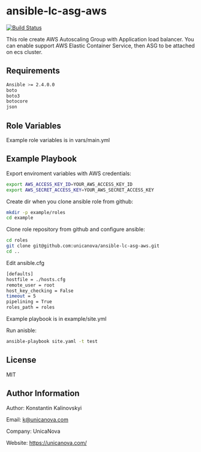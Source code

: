 ansible-lc-asg-aws
=========

[![Build Status](https://travis-ci.org/zedit/ansible-aws-lc-asg.svg?branch=dev)](https://travis-ci.org/zedit/ansible-aws-lc-asg) 

This role create AWS Autoscaling Group with Application load balancer.
You can enable support AWS Elastic Container Service, then ASG to be attached on ecs cluster.

Requirements
------------

```sh
Ansible >= 2.4.0.0
boto
boto3
botocore
json
```


Role Variables
--------------
Example role variables is in vars/main.yml

Example Playbook
----------------

Export enviroment variables with AWS credentials:
```sh
export AWS_ACCESS_KEY_ID=YOUR_AWS_ACCESS_KEY_ID
export AWS_SECRET_ACCESS_KEY=YOUR_AWS_SECRET_ACCESS_KEY
```

Create dir when you clone ansible role from github:
```sh
mkdir -p example/roles
cd example
```

Clone role repository from github and configure ansible:
```sh
cd roles
git clone git@github.com:unicanova/ansible-lc-asg-aws.git
cd ..
```

Edit ansible.cfg
```sh
[defaults]
hostfile = ./hosts.cfg
remote_user = root
host_key_checking = False
timeout = 5
pipelining = True
roles_path = roles
```

Example playbook is in example/site.yml

Run anisble:
```sh
ansible-playbook site.yaml -t test
```

License
-------

MIT

Author Information
------------------
Author: Konstantin Kalinovskyi

Email: k@unicanova.com

Company: UnicaNova 

Website: https://unicanova.com/

